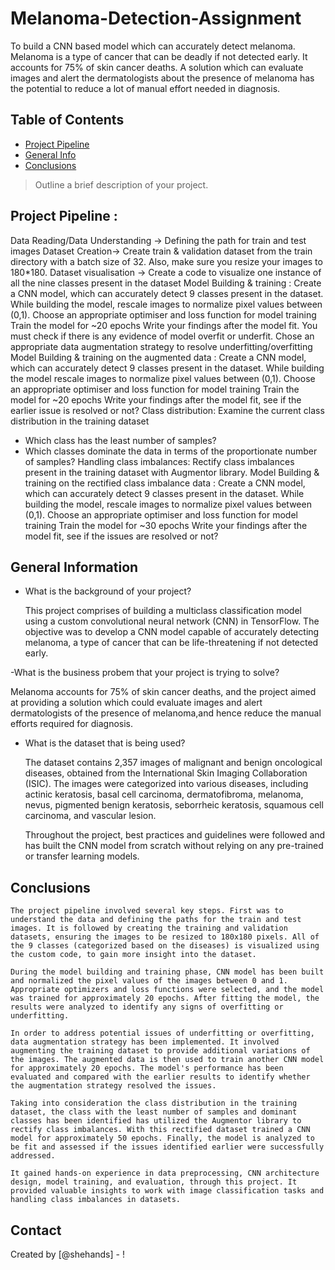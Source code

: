 # Melanoma-Detection-Assignment
To build a CNN based model which can accurately detect melanoma. Melanoma is a type of cancer that can be deadly if not detected early. It accounts for 75% of skin cancer deaths. A solution which can evaluate images and alert the dermatologists about the presence of melanoma has the potential to reduce a lot of manual effort needed in diagnosis.

## Table of Contents
* [Project Pipeline](#project-requirements)
* [General Info](#general-information)
* [Conclusions](#conclusions)

> Outline a brief description of your project.

## Project Pipeline :
Data Reading/Data Understanding → Defining the path for train and test images 
Dataset Creation→ Create train & validation dataset from the train directory with a batch size of 32. Also, make sure you resize your images to 180*180.
Dataset visualisation → Create a code to visualize one instance of all the nine classes present in the dataset 
Model Building & training : 
  Create a CNN model, which can accurately detect 9 classes present in the dataset. While building the model, rescale images to normalize pixel values between (0,1).
  Choose an appropriate optimiser and loss function for model training
  Train the model for ~20 epochs
  Write your findings after the model fit. You must check if there is any evidence of model overfit or underfit.
  Chose an appropriate data augmentation strategy to resolve underfitting/overfitting 
Model Building & training on the augmented data :
  Create a CNN model, which can accurately detect 9 classes present in the dataset. While building the model rescale images to normalize pixel values between (0,1).
  Choose an appropriate optimiser and loss function for model training
  Train the model for ~20 epochs
  Write your findings after the model fit, see if the earlier issue is resolved or not?
  Class distribution: Examine the current class distribution in the training dataset 
  - Which class has the least number of samples?
  - Which classes dominate the data in terms of the proportionate number of samples?
  Handling class imbalances: Rectify class imbalances present in the training dataset with Augmentor library.
Model Building & training on the rectified class imbalance data :
  Create a CNN model, which can accurately detect 9 classes present in the dataset. While building the model, rescale images to normalize pixel values between (0,1).
  Choose an appropriate optimiser and loss function for model training
  Train the model for ~30 epochs
  Write your findings after the model fit, see if the issues are resolved or not?

## General Information

- What is the background of your project?

    This project comprises of building a multiclass classification model using a custom convolutional neural network (CNN) in TensorFlow. The objective was to develop a CNN model capable of accurately detecting melanoma, a type of cancer that can be life-threatening if not detected early. 

-What is the business probem that your project is trying to solve?

  Melanoma accounts for 75% of skin cancer deaths, and the project aimed at providing a solution which could evaluate images and alert dermatologists of the presence of melanoma,and hence reduce the manual efforts required for diagnosis.

- What is the dataset that is being used?

    The dataset contains 2,357 images of malignant and benign oncological diseases, obtained from the International Skin Imaging Collaboration (ISIC). The images were categorized into various diseases, including actinic keratosis, basal cell carcinoma, dermatofibroma, melanoma, nevus, pigmented benign keratosis, seborrheic keratosis, squamous cell carcinoma, and vascular lesion.

    Throughout the project, best practices and guidelines were followed and has built the CNN model from scratch without relying on any pre-trained or transfer learning models.



## Conclusions


    The project pipeline involved several key steps. First was to understand the data and defining the paths for the train and test images. It is followed by creating the training and validation datasets, ensuring the images to be resized to 180x180 pixels. All of the 9 classes (categorized based on the diseases) is visualized using the custom code, to gain more insight into the dataset.
    
    During the model building and training phase, CNN model has been built and normalized the pixel values of the images between 0 and 1. Appropriate optimizers and loss functions were selected, and the model was trained for approximately 20 epochs. After fitting the model, the results were analyzed to identify any signs of overfitting or underfitting.
    
    In order to address potential issues of underfitting or overfitting, data augmentation strategy has been implemented. It involved augmenting the training dataset to provide additional variations of the images. The augmented data is then used to train another CNN model for approximately 20 epochs. The model's performance has been evaluated and compared with the earlier results to identify whether the augmentation strategy resolved the issues.
    
    Taking into consideration the class distribution in the training dataset, the class with the least number of samples and dominant classes has been identified has utilized the Augmentor library to rectify class imbalances. With this rectified dataset trained a CNN model for approximately 50 epochs. Finally, the model is analyzed to be fit and assessed if the issues identified earlier were successfully addressed.
    
    It gained hands-on experience in data preprocessing, CNN architecture design, model training, and evaluation, through this project. It provided valuable insights to work with image classification tasks and handling class imbalances in datasets.



## Contact
Created by [@shehands] - !
